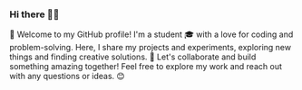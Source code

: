 ### Hi there 🫡👋

<!--
**Khadarrr/khadarrr** is a ✨ _special_ ✨ repository because its `README.md` (this file) appears on your GitHub profile.

Here are some ideas to get you started:

- 🔭 I’m currently working on ...
- 🌱 I’m currently learning ...
- 👯 I’m looking to collaborate on ...
- 🤔 I’m looking for help with ...
- 💬 Ask me about ...
- 📫 How to reach me: ...
- 😄 Pronouns: ...
- ⚡ Fun fact: ...
-->
👋 Welcome to my GitHub profile! I'm a student 🎓 with a love for coding and problem-solving. Here, I share my projects and experiments, exploring new things and finding creative solutions. 🚀 Let's collaborate and build something amazing together! Feel free to explore my work and reach out with any questions or ideas. 😊
